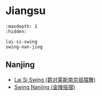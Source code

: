 # Jiangsu

```{toctree}
:maxdepth: 1
:hidden:

lai-si-swing
swing-nan-jing
```

## Nanjing
- [Lai Si Swing (爵对莱斯南京摇摆舞)](lai-si-swing.md)
- [Swing Nanjing (金陵摇摆)](swing-nan-jing.md)

